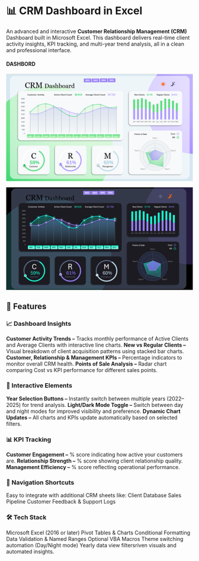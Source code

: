 # 📊 CRM Dashboard in Excel

An advanced and interactive **Customer Relationship Management (CRM)** Dashboard built in Microsoft Excel.
This dashboard delivers real-time client activity insights, KPI tracking, and multi-year trend analysis, all in a clean and professional interface.

#### DASHBORD

![DASHBORD](https://github.com/Abhijeet7400/CRM-Dashboard/blob/main/4th%20dash%20image%201.png)

![DASHBORD](https://github.com/Abhijeet7400/CRM-Dashboard/blob/main/4th%20dash%20image%202.png)

## 🚀 Features

### 📈 Dashboard Insights

**Customer Activity Trends –** Tracks monthly performance of Active Clients and Average Clients with interactive line charts.
**New vs Regular Clients –** Visual breakdown of client acquisition patterns using stacked bar charts.
**Customer, Relationship & Management KPIs –** Percentage indicators to monitor overall CRM health.
**Points of Sale Analysis –** Radar chart comparing Cost vs KPI performance for different sales points.

### 🔄 Interactive Elements

**Year Selection Buttons –** Instantly switch between multiple years (2022–2025) for trend analysis.
**Light/Dark Mode Toggle –** Switch between day and night modes for improved visibility and preference.
**Dynamic Chart Updates –** All charts and KPIs update automatically based on selected filters.

### 📊 KPI Tracking

**Customer Engagement –** % score indicating how active your customers are.
**Relationship Strength –** % score showing client relationship quality.
**Management Efficiency –** % score reflecting operational performance.

### 🧭 Navigation Shortcuts

Easy to integrate with additional CRM sheets like:
Client Database
Sales Pipeline
Customer Feedback & Support Logs

### 🛠️ Tech Stack

Microsoft Excel (2016 or later)
Pivot Tables & Charts
Conditional Formatting
Data Validation & Named Ranges
Optional VBA Macros
Theme switching automation (Day/Night mode)
Yearly data view filtersriven visuals and automated insights.
